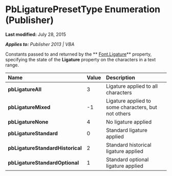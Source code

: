
# PbLigaturePresetType Enumeration (Publisher)

 **Last modified:** July 28, 2015

 _**Applies to:** Publisher 2013 | VBA_

Constants passed to and returned by the  ** [Font.Ligature](17847824-8761-42b7-8d0c-00345e8b5de8.md)** property, specifying the state of the **Ligature** property on the characters in a text range.



|**Name**|**Value**|**Description**|
|:-----|:-----|:-----|
| **pbLigatureAll**|3|Ligature applied to all characters|
| **pbLigatureMixed**|-1|Ligature applied to some characters, but not others|
| **pbLigatureNone**|4|No ligature applied|
| **pbLigatureStandard**|0|Standard ligature applied|
| **pbLigatureStandardHistorical**|2|Standard historical ligature applied|
| **pbLigatureStandardOptional**|1|Standard optional ligature applied|
